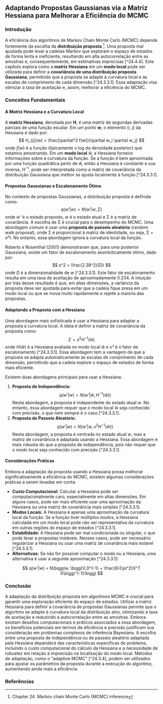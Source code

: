 ## Adaptando Propostas Gaussianas via a Matriz Hessiana para Melhorar a Eficiência do MCMC

### Introdução
A eficiência dos algoritmos de Markov Chain Monte Carlo (MCMC) depende fortemente da escolha da **distribuição proposta** [^24.3.1]. Uma proposta mal ajustada pode levar a cadeias Markov que exploram o espaço de estados de forma lenta e ineficiente, resultando em alta autocorrelação entre as amostras e, consequentemente, em estimativas imprecisas [^24.4.4]. Este capítulo explora como a **matriz Hessiana** em um **modo local** pode ser utilizada para definir a **covariância de uma distribuição proposta Gaussiana**, permitindo que a proposta se adapte à curvatura local e às escalas de comprimento de cada dimensão [^24.3.3.1]. Essa adaptação visa otimizar a taxa de aceitação e, assim, melhorar a eficiência do MCMC.

### Conceitos Fundamentais
#### A Matriz Hessiana e a Curvatura Local
A **matriz Hessiana**, denotada por **H**, é uma matriz de segundas derivadas parciais de uma função escalar. Em um ponto **w**, o elemento (i, j) da Hessiana é dado por:
$$
H_{ij}(w) = \frac{\partial^2 f(w)}{\partial w_i \partial w_j}
$$
onde $f(w)$ é a função (tipicamente o log da densidade posterior) que estamos amostrando. Em um **modo local** ŵ, a Hessiana fornece informações sobre a curvatura da função. Se a função é bem aproximada por uma função quadrática perto de ŵ, então a Hessiana é constante e sua inversa, $H^{-1}$, pode ser interpretada como a matriz de covariância da distribuição Gaussiana que melhor se ajusta localmente à função [^24.3.3.1].

#### Propostas Gaussianas e Escalonamento Ótimo
No contexto de propostas Gaussianas, a distribuição proposta é definida como:
$$
q(w'|w) = N(w'|w, \Sigma)
$$
onde *w'* é o estado proposto, *w* é o estado atual e Σ é a matriz de covariância. A escolha de Σ é crucial para o desempenho do MCMC. Uma abordagem comum é usar uma **proposta de passeio aleatório** (random walk proposal), onde Σ é proporcional à matriz de identidade, ou seja, Σ = σ²I. No entanto, essa abordagem ignora a curvatura local da função.

Roberts e Rosenthal (2001) demonstraram que, para uma posterior Gaussiana, existe um fator de escalonamento assintoticamente ótimo, dado por:
$$
s^2 = \frac{2.38^2}{D}
$$
onde *D* é a dimensionalidade de *w* [^24.3.3.1]. Este fator de escalonamento resulta em uma taxa de aceitação de aproximadamente 0.234. A intuição por trás desse resultado é que, em altas dimensões, a variância da proposta deve ser ajustada para evitar que a cadeia fique presa em um modo local ou que se mova muito rapidamente e rejeite a maioria das propostas.

#### Adaptando a Proposta com a Hessiana
Uma abordagem mais sofisticada é usar a Hessiana para adaptar a proposta à curvatura local. A ideia é definir a matriz de covariância da proposta como:
$$
\Sigma = s^2 H^{-1}(ŵ)
$$
onde $H(ŵ)$ é a Hessiana avaliada no modo local ŵ e *s²* é o fator de escalonamento [^24.3.3.1]. Essa abordagem tem a vantagem de que a proposta se adapta automaticamente às escalas de comprimento de cada dimensão, permitindo que a cadeia explore o espaço de estados de forma mais eficiente.

Existem duas abordagens principais para usar a Hessiana:
1.  **Proposta de Independência:**
    $$
    q(w'|w) = N(w'|ŵ, H^{-1}(ŵ))
    $$
    Nesta abordagem, a proposta é independente do estado atual *w*. No entanto, essa abordagem requer que o modo local ŵ seja conhecido com precisão, o que nem sempre é o caso [^24.3.3.1].
2.  **Proposta de Passeio Aleatório:**
    $$
    q(w'|w) = N(w'|w, s^2 H^{-1}(ŵ))
    $$
    Nesta abordagem, a proposta é centrada no estado atual *w*, mas a matriz de covariância é adaptada usando a Hessiana. Essa abordagem é mais robusta do que a proposta de independência, pois não requer que o modo local seja conhecido com precisão [^24.3.3.1].

#### Considerações Práticas
Embora a adaptação da proposta usando a Hessiana possa melhorar significativamente a eficiência do MCMC, existem algumas considerações práticas a serem levadas em conta:

*   **Custo Computacional:** Calcular a Hessiana pode ser computacionalmente caro, especialmente em altas dimensões. Em alguns casos, pode ser mais eficiente usar uma aproximação da Hessiana ou uma matriz de covariância mais simples [^24.3.3.1].
*   **Modos Locais:** A Hessiana é apenas uma aproximação da curvatura local da função. Se a função tiver múltiplos modos, a Hessiana calculada em um modo local pode não ser representativa da curvatura em outras regiões do espaço de estados [^24.3.3.1].
*   **Estabilidade:** A Hessiana pode ser mal condicionada ou singular, o que pode levar a propostas instáveis. Nesses casos, pode ser necessário regularizar a Hessiana ou usar uma matriz de covariância mais estável [^24.3.3.1].
*   **Alternativas:** Se não for possível computar o modo ou a Hessiana, uma alternativa é usar a seguinte aproximação [^24.3.3.1]:

$$
q(w'|w) = N\bigg(w, \bigg(V_0^{-1} + \frac{6}{\pi^2}X^T X\bigg)^{-1}\bigg)
$$

### Conclusão
A adaptação da distribuição proposta em algoritmos MCMC é crucial para garantir uma exploração eficiente do espaço de estados. Utilizar a matriz Hessiana para definir a covariância de propostas Gaussianas permite que o algoritmo se adapte à curvatura local da distribuição alvo, otimizando a taxa de aceitação e reduzindo a autocorrelação entre as amostras. Embora existam desafios computacionais e práticos associados a essa abordagem, os benefícios potenciais em termos de eficiência e precisão justificam sua consideração em problemas complexos de inferência Bayesiana.  A escolha entre uma proposta de independência ou de passeio aleatório adaptada pela Hessiana dependerá das características específicas do problema, incluindo o custo computacional do cálculo da Hessiana e a necessidade de robustez em relação à imprecisão na localização do modo local. Métodos de adaptação, como o "adaptive MCMC" [^24.3.4], podem ser utilizados para ajustar os parâmetros da proposta durante a execução do algoritmo, aumentando ainda mais a eficiência.

### Referências
[^24.3.1]: Chapter 24. Markov chain Monte Carlo (MCMC) inference
<!-- END -->